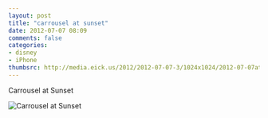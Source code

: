 ```yaml
---
layout: post
title: "carrousel at sunset"
date: 2012-07-07 08:09
comments: false
categories: 
- disney
- iPhone
thumbsrc: http://media.eick.us/2012/2012-07-07-3/1024x1024/2012-07-07at07.21.17.jpg
---
```

Carrousel at Sunset

![Carrousel at Sunset](http://media.eick.us/media/photographs/2012/2012-07-07-3/2012-07-07at07.21.17.jpg)

